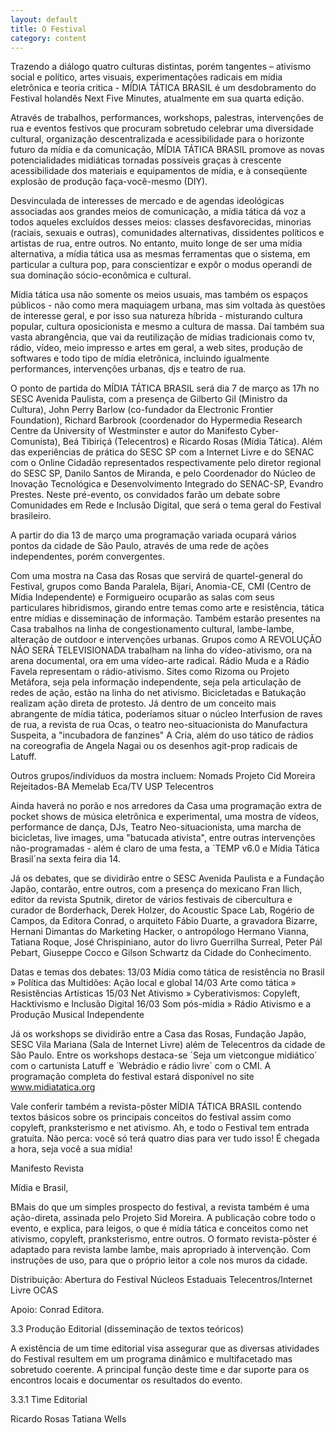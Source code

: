 ```yaml
---
layout: default
title: O Festival
category: content
---
```


Trazendo a diálogo quatro culturas distintas, porém tangentes – ativismo social e político, artes visuais, experimentações radicais em mídia eletrônica e teoria critica - MÍDIA TÁTICA BRASIL é um desdobramento do Festival holandês Next Five Minutes, atualmente em sua quarta edição.

Através de trabalhos, performances, workshops, palestras, intervenções de rua e eventos festivos que procuram sobretudo celebrar uma diversidade cultural, organização descentralizada e acessibilidade para o horizonte futuro da mídia e da comunicação, MÍDIA TÁTICA BRASIL promove as novas potencialidades midiáticas tornadas possíveis graças à crescente acessibilidade dos materiais e equipamentos de mídia, e à conseqüente explosão de produção faça-você-mesmo (DIY).

Desvinculada de interesses de mercado e de agendas ideológicas associadas aos grandes meios de comunicação, a mídia tática dá voz a todos aqueles excluídos desses meios: classes desfavorecidas, minorias (raciais, sexuais e outras), comunidades alternativas, dissidentes políticos e artistas de rua, entre outros. No entanto, muito longe de ser uma mídia alternativa, a mídia tática usa as mesmas ferramentas que o sistema, em particular a cultura pop, para conscientizar e expôr o modus operandi de sua dominação sócio-econômica e cultural.

Mídia tática usa não somente os meios usuais, mas também os espaços públicos - não como mera maquiagem urbana, mas sim voltada às questões de interesse geral, e por isso sua natureza híbrida - misturando cultura popular, cultura oposicionista e mesmo a cultura de massa. Daí também sua vasta abrangência, que vai da reutilização de mídias tradicionais como tv, rádio, vídeo, meio impresso e artes em geral, a web sites, produção de softwares e todo tipo de mídia eletrônica, incluindo igualmente performances, intervenções urbanas, djs e teatro de rua.

O ponto de partida do MÍDIA TÁTICA BRASIL será dia 7 de março as 17h no SESC Avenida Paulista, com a presença de Gilberto Gil (Ministro da Cultura), John Perry Barlow (co-fundador da Electronic Frontier Foundation), Richard Barbrook (coordenador do Hypermedia Research Centre da University of Westminster e autor do Manifesto Cyber-Comunista), Beá Tibiriçá (Telecentros) e Ricardo Rosas (Mídia Tática). Além das experiências de prática do SESC SP com a Internet Livre e do SENAC com o Online Cidadão representados respectivamente pelo diretor regional do SESC SP, Danilo Santos de Miranda, e pelo Coordenador do Núcleo de Inovação Tecnológica e Desenvolvimento Integrado do SENAC-SP, Evandro Prestes. Neste pré-evento, os convidados farão um debate sobre Comunidades em Rede e Inclusão Digital, que será o tema geral do Festival brasileiro.

A partir do dia 13 de março uma programação variada ocupará vários pontos da cidade de São Paulo, através de uma rede de ações independentes, porém convergentes.

Com uma mostra na Casa das Rosas que servirá de quartel-general do Festival, grupos como Banda Paralela, Bijari, Anomia-CE, CMI (Centro de Mídia  Independente) e Formigueiro ocuparão as salas com seus particulares hibridismos, girando entre temas como arte e resistência, tática entre mídias e disseminação de informação. Também estarão presentes na Casa trabalhos na linha de congestionamento cultural, lambe-lambe, alteração de outdoor e intervenções urbanas. Grupos como A REVOLUÇÃO NÃO SERÁ TELEVISIONADA trabalham na linha do vídeo-ativismo, ora na arena documental, ora em uma vídeo-arte radical. Rádio Muda e a Rádio Favela representam o rádio-ativismo. Sites como Rizoma ou Projeto Metáfora, seja pela informação independente, seja pela articulação de redes de ação, estão na linha do net ativismo. Bicicletadas e Batukação realizam ação direta de protesto. Já dentro de um conceito mais abrangente de mídia tática, poderíamos situar o núcleo Interfusion de raves de rua, a revista de rua Ocas, o teatro  neo-situacionista do Manufactura Suspeita, a "incubadora de  fanzines" A Cria, além do uso tático de rádios na coreografia de  Angela Nagai ou os desenhos agit-prop radicais de Latuff.

Outros grupos/indivíduos da mostra incluem:
Nomads
Projeto Cid Moreira
Rejeitados-BA
Memelab
Eca/TV USP
Telecentros

Ainda haverá no porão e nos arredores da Casa uma programação extra de pocket shows de música eletrônica e experimental, uma mostra de vídeos, performance de dança, DJs, Teatro Neo-situacionista, uma marcha de bicicletas, live images, uma "batucada ativista", entre outras intervenções não-programadas - além é claro de uma festa, a ´TEMP v6.0 e Mídia Tática Brasil´na sexta feira dia 14.

Já os debates, que se dividirão entre o SESC Avenida Paulista e a Fundação Japão, contarão, entre outros, com a presença do mexicano Fran Ilich, editor da revista Sputnik, diretor de vários festivais de cibercultura e curador de Borderhack, Derek Holzer, do Acoustic Space Lab, Rogério de Campos, da Editora Conrad, o arquiteto Fábio Duarte, a gravadora Bizarre, Hernani Dimantas do Marketing Hacker, o antropólogo Hermano Vianna, Tatiana Roque, José Chrispiniano, autor do livro Guerrilha Surreal, Peter Pál Pebart, Giuseppe Cocco e Gilson Schwartz da Cidade do Conhecimento.

Datas e temas dos debates:
13/03 Mídia como tática de resistência no Brasil » Política das Multidões: Ação local e global
14/03 Arte como tática » Resistências Artísticas
15/03 Net Ativismo » Cyberativismos: Copyleft, Hacktivismo e Inclusão Digital
16/03 Som pós-mídia » Rádio Ativismo e a Produção Musical Independente

Já os workshops se dividirão entre a Casa das Rosas, Fundação Japão, SESC Vila Mariana (Sala de Internet Livre) além de Telecentros da cidade de São Paulo. Entre os workshops destaca-se ´Seja um vietcongue midiático´ com o cartunista Latuff  e ´Webrádio e rádio livre´ com o CMI. A programação completa do festival estará disponível no site www.midiatatica.org

Vale conferir também a revista-pôster MÍDIA TÁTICA BRASIL contendo textos básicos sobre os principais conceitos do festival assim como copyleft, pranksterismo e net ativismo. Ah, e todo o Festival tem entrada gratuita. Não perca: você só terá quatro dias para ver tudo isso!
É chegada a hora, seja você a sua mídia!

Manifesto
Revista

Mídia e Brasil,

BMais do que um simples prospecto do festival, a revista  também é uma ação-direta, assinada pelo Projeto Sid Moreira. A publicação cobre todo o evento, e explica, para leigos, o que é mídia tática e conceitos como net ativismo, copyleft, pranksterismo, entre outros. O formato  revista-pôster é adaptado para revista lambe lambe, mais apropriado à  intervenção. Com instruções de uso, para que o próprio leitor a cole nos muros da cidade.

Distribuição:
Abertura do Festival
Núcleos Estaduais
Telecentros/Internet Livre
OCAS

Apoio: Conrad Editora.


3.3 Produção Editorial (disseminação de textos teóricos)

A existência de um time editorial visa assegurar que as diversas atividades do Festival resultem em um programa dinâmico e multifacetado mas sobretudo coerente. A principal função deste time e dar suporte para os encontros locais e documentar os resultados do evento.


3.3.1 Time Editorial

Ricardo Rosas
Tatiana Wells
